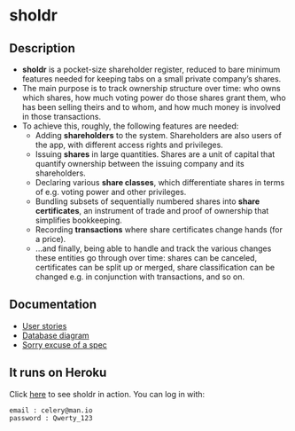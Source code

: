sholdr
======

Description
-----------
- **sholdr** is a pocket-size shareholder register, reduced to bare minimum
  features needed for keeping tabs on a small private company’s shares.
- The main purpose is to track ownership structure over time: who owns which
  shares, how much voting power do those shares grant them, who has been selling
  theirs and to whom, and how much money is involved in those transactions.
- To achieve this, roughly, the following features are needed:
  - Adding **shareholders** to the system. Shareholders are also users of the
    app, with different access rights and privileges.
  - Issuing **shares** in large quantities. Shares are a unit of capital that
    quantify ownership between the issuing company and its shareholders.
  - Declaring various **share classes**, which differentiate shares in terms of
    e.g. voting power and other privileges.
  - Bundling subsets of sequentially numbered shares into **share certificates**,
    an instrument of trade and proof of ownership that simplifies bookkeeping.
  - Recording **transactions** where share certificates change hands (for a
    price).
  - ...and finally, being able to handle and track the various changes these
    entities go through over time: shares can be canceled, certificates can be
    split up or merged, share classification can be changed e.g. in conjunction
    with transactions, and so on.

Documentation
-------------
- [User stories](https://github.com/jrnn/sholdr/blob/master/docs/user_stories.md)
- [Database diagram](https://github.com/jrnn/sholdr/blob/master/docs/db_model.pdf)
- [Sorry excuse of a spec](https://github.com/jrnn/sholdr/blob/master/docs/specification.md)

It runs on Heroku
-----------------
Click [here](https://sholdr.herokuapp.com/) to see sholdr in action.
You can log in with:
```
email : celery@man.io
password : Qwerty_123
```
